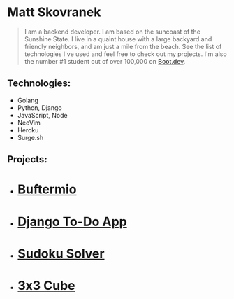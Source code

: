 # Matt Skovranek
> I am a backend developer. I am based on the suncoast of the Sunshine State. I live in a quaint house with a large backyard and friendly neighbors, and am just a mile from the beach. See the list of technologies I've used and feel free to check out my projects. I'm also the number #1 student out of over 100,000 on [Boot.dev](https://www.boot.dev/u/afk).

## Technologies:
- Golang
- Python, Django
- JavaScript, Node
- NeoVim
- Heroku
- Surge.sh

## Projects:
- # [Buftermio](https://github.com/skovranek/buftermio)
- # [Django To-Do App](https://django-todos-7caa0bc186c8.herokuapp.com/)
- # [Sudoku Solver](https://sudokus.surge.sh/)
- # [3x3 Cube](https://cubes.surge.sh/)
